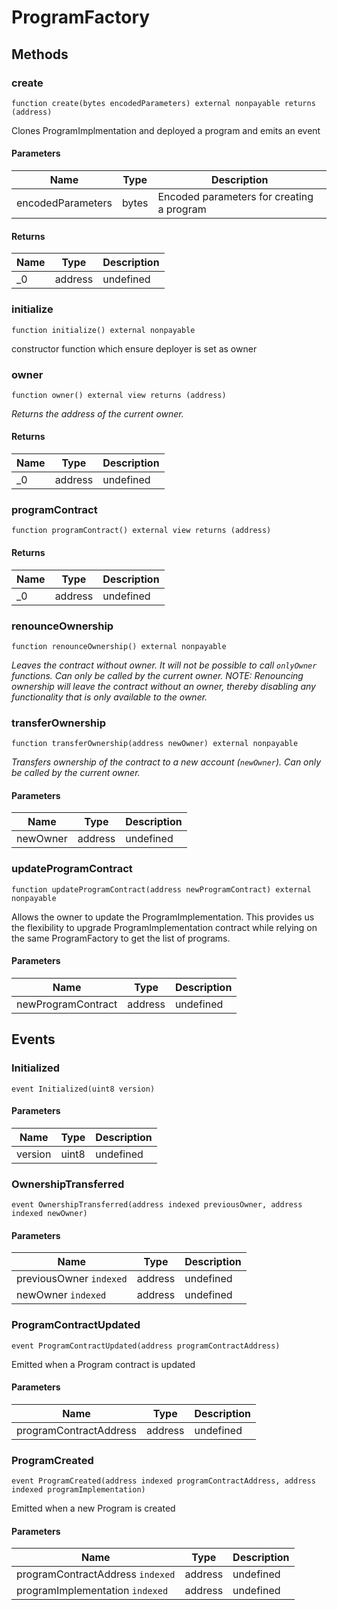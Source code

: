 # ProgramFactory









## Methods

### create

```solidity
function create(bytes encodedParameters) external nonpayable returns (address)
```

Clones ProgramImplmentation and deployed a program and emits an event



#### Parameters

| Name | Type | Description |
|---|---|---|
| encodedParameters | bytes | Encoded parameters for creating a program |

#### Returns

| Name | Type | Description |
|---|---|---|
| _0 | address | undefined |

### initialize

```solidity
function initialize() external nonpayable
```

constructor function which ensure deployer is set as owner




### owner

```solidity
function owner() external view returns (address)
```



*Returns the address of the current owner.*


#### Returns

| Name | Type | Description |
|---|---|---|
| _0 | address | undefined |

### programContract

```solidity
function programContract() external view returns (address)
```






#### Returns

| Name | Type | Description |
|---|---|---|
| _0 | address | undefined |

### renounceOwnership

```solidity
function renounceOwnership() external nonpayable
```



*Leaves the contract without owner. It will not be possible to call `onlyOwner` functions. Can only be called by the current owner. NOTE: Renouncing ownership will leave the contract without an owner, thereby disabling any functionality that is only available to the owner.*


### transferOwnership

```solidity
function transferOwnership(address newOwner) external nonpayable
```



*Transfers ownership of the contract to a new account (`newOwner`). Can only be called by the current owner.*

#### Parameters

| Name | Type | Description |
|---|---|---|
| newOwner | address | undefined |

### updateProgramContract

```solidity
function updateProgramContract(address newProgramContract) external nonpayable
```

Allows the owner to update the ProgramImplementation. This provides us the flexibility to upgrade ProgramImplementation contract while relying on the same ProgramFactory to get the list of programs.



#### Parameters

| Name | Type | Description |
|---|---|---|
| newProgramContract | address | undefined |



## Events

### Initialized

```solidity
event Initialized(uint8 version)
```





#### Parameters

| Name | Type | Description |
|---|---|---|
| version  | uint8 | undefined |

### OwnershipTransferred

```solidity
event OwnershipTransferred(address indexed previousOwner, address indexed newOwner)
```





#### Parameters

| Name | Type | Description |
|---|---|---|
| previousOwner `indexed` | address | undefined |
| newOwner `indexed` | address | undefined |

### ProgramContractUpdated

```solidity
event ProgramContractUpdated(address programContractAddress)
```

Emitted when a Program contract is updated



#### Parameters

| Name | Type | Description |
|---|---|---|
| programContractAddress  | address | undefined |

### ProgramCreated

```solidity
event ProgramCreated(address indexed programContractAddress, address indexed programImplementation)
```

Emitted when a new Program is created



#### Parameters

| Name | Type | Description |
|---|---|---|
| programContractAddress `indexed` | address | undefined |
| programImplementation `indexed` | address | undefined |



